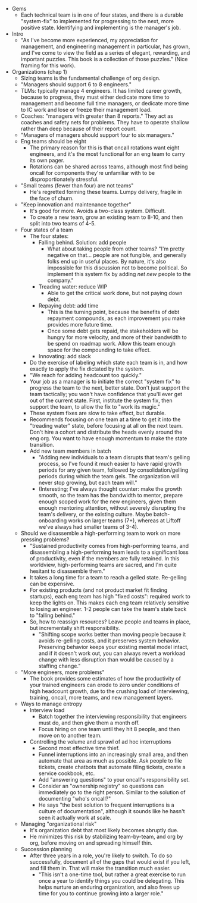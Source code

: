 * Gems
  * Each technical team is in one of four states, and there is a durable "system-fix" to implemented for
    progressing to the next, more positive state. Identifying and implementing is the manager's job.
* Intro
  * "As I've become more experienced, my appreciation for management, and engineering management in
    particular, has grown, and I've come to view the field as a series of elegant, rewarding, and important
    puzzles. This book is a collection of those puzzles." (Nice framing for this work).
* Organizations (chap 1)
  * Sizing teams is the fundamental challenge of org design.
  * "Managers should support 6 to 8 engineers."
  * TLMs: typically manage 4 engineers. It has limited career growth, because to progress, they must either
    dedicate more time to management and become full time managers, or dedicate more time to IC work and lose
    or freeze their management load.
  * Coaches: "managers with greater than 8 reports." They act as coaches and safety nets for problems. They
    have to operate shallow rather than deep because of their report count.
  * "Managers of managers should support four to six managers."
  * Eng teams should be eight
    * The primary reason for this is that oncall rotations want eight engineers, and it's the most functional
      for an eng team to carry its own pager.
    * Rotations can be shared across teams, although most find being oncall for components they're unfamiliar
      with to be disproportionately stressful.
  * "Small teams (fewer than four) are not teams"
    * He's regretted forming these teams. Lumpy delivery, fragile in the face of churn.
  * "Keep innovation and maintenance together"
    * It's good for more. Avoids a two-class system. Difficult.
    * To create a new team, grow an existing team to 8-10, and then split into two teams of 4-5.
  * Four states of a team
    * The four states:
      * Falling behind. Solution: add people
        * What about taking people from other teams? "I'm pretty negative on that... people are not fungible,
          and generally folks end up in useful places. By nature, it's also impossible for this discussion not
          to become political. So implement this system fix by adding *net new* people to the company."
      * Treading water: reduce WIP
        * Able to get the critical work done, but not paying down debt.
      * Repaying debt: add time
        * This is the turning point, because the benefits of debt repayment compounds, as each improvement you
          make provides more future time.
        * Once some debt gets repaid, the stakeholders will be hungry for more velocity, and more of their
          bandwidth to be spend on roadmap work. Allow this team enough space for the compounding to take
          effect.
      * Innovating: add slack
    * Do the exercise of labeling which state each team is in, and how exactly to apply the fix dictated by
      the system.
    * "We reach for adding headcount too quickly."
    * Your job as a manager is to initiate the correct "system fix" to progress the team to the next, better
      state. Don't just support the team tactically; you won't have confidence that you'll ever get out of the
      current state. First, institute the system fix, then support the team, to allow the fix to "work its
      magic."
    * These system fixes are slow to take effect, but durable.
    * Recommends focusing on one team at a time to get it into the "treading water" state, before focusing at
      all on the next team. Don't hire a cohort and distribute the heads evenly around the eng org. You want
      to have enough momentum to make the state transition.
    * Add new team members in batch
      * "Adding new individuals to a team disrupts that team's gelling process, so I've found it much easier
        to have rapid growth periods for any given team, followed by consolidation/gelling periods during
        which the team gels. The organization will never stop growing, but each team will."
      * (Interesting; I've always thought counter: make the growth smooth, so the team has the bandwidth to
        mentor, prepare enough scoped work for the new engineers, given them enough mentoring attention,
        without severely disrupting the team's delivery, or the existing culture. Maybe batch-onboarding works
        on larger teams (7+), whereas at Liftoff we've always had smaller teams of 3-4).
  * Should we disassemble a high-performing team to work on more pressing problems?
    * "Sustained productivity comes from high-performing teams, and disassembling a high-performing team leads
      to a significant loss of productivity, even if the members are fully retained. In this worldview,
      high-performing teams are sacred, and I'm quite hesitant to disassemble them."
    * It takes a long time for a team to reach a gelled state. Re-gelling can be expensive.
    * For existing products (and not product market fit finding startups), each eng team has high "fixed
      costs": required work to keep the lights on. This makes each eng team relatively sensitive to losing an
      engineer. 1-2 people can take the team's state back to "falling behind."
    * So, how to reassign resources? Leave people and teams in place, but incrementally shift responsibility.
      * "Shifting scope works better than moving people because it avoids re-gelling costs, and it preserves
        system behavior. Preserving behavior keeps your existing mental model intact, and if it doesn't work
        out, you can always revert a workload change with less disruption than would be caused by a staffing
        change."
  * "More engineers, more problems"
    * The book provides some estimates of how the productivity of your trained engineers can erode to zero
      under conditions of high headcount growth, due to the crushing load of interviewing, training, oncall,
      more teams, and new management layers.
  * Ways to manage entropy
    * Interview load
      * Batch together the interviewing responsibility that engineers must do, and then give them a month off.
      * Focus hiring on one team until they hit 8 people, and then move on to another team.
    * Controlling the volume and sprawl of ad hoc interruptions
      * Second most effective time thief.
      * Funnel interruptions into an increasingly small area, and then automate that area as much as possible.
        Ask people to file tickets, create chatbots that automate filing tickets, create a service cookbook,
        etc.
      * Add "answering questions" to your oncall's responsibility set.
      * Consider an "ownership registry" so questions can immediately go to the right person. Similar to the
        solution of documenting "who's oncall?"
      * He says "the best solution to frequent interruptions is a culture of documentation", although it
        sounds like he hasn't seen it actually work at scale.
  * Managing "organizational risk"
    * It's organization debt that most likely becomes abruptly due.
    * He minimizes this risk by stabilizing team-by-team, and org by org, before moving on and spreading
      himself thin.
  * Succession planning
    * After three years in a role, you're likely to switch. To do so successfully, document all of the gaps
      that would exist if you left, and fill them in. That will make the transition much easier.
      * "This isn't a one-time tool, but rather a great exercise to run once a year to identify things you
        could be delegating. This helps nurture an enduring organization, and also frees up time for you to
        continue growing into a larger role."
